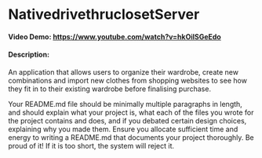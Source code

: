 # NativedrivethruclosetServer

#### Video Demo: <https://www.youtube.com/watch?v=hkOilSGeEdo>

#### Description:

An application that allows users to organize their wardrobe, create new combinations and
import new clothes from shopping websites to see how they fit in to their existing wardrobe before finalising purchase.

Your README.md file should be minimally multiple paragraphs in length, and should explain what your project is, what each of the files you wrote for the project contains and does, and if you debated certain design choices, explaining why you made them. Ensure you allocate sufficient time and energy to writing a README.md that documents your project thoroughly. Be proud of it! If it is too short, the system will reject it.
